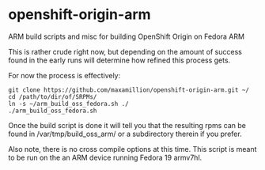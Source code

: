 openshift-origin-arm
====================

ARM build scripts and misc for building OpenShift Origin on Fedora ARM


This is rather crude right now, but depending on the amount of success found 
in the early runs will determine how refined this process gets.

For now the process is effectively:

    git clone https://github.com/maxamillion/openshift-origin-arm.git ~/
    cd /path/to/dir/of/SRPMs/
    ln -s ~/arm_build_oss_fedora.sh ./
    ./arm_build_oss_fedora.sh

Once the build script is done it will tell you that the resulting rpms can be
found in /var/tmp/build_oss_arm/ or a subdirectory therein if you prefer.


Also note, there is no cross compile options at this time. This script is meant
to be run on the an ARM device running Fedora 19 armv7hl.
    

